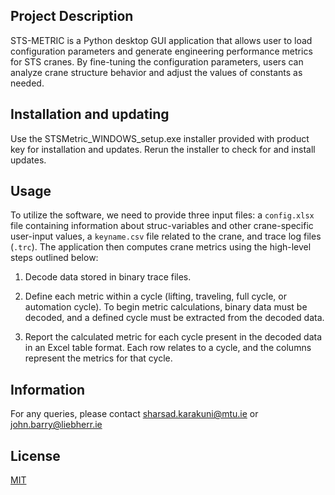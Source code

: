 ﻿## Project Description
STS-METRIC is a Python desktop GUI application that allows user to load configuration parameters and generate engineering performance metrics for STS cranes. By fine-tuning the configuration parameters, users can analyze crane structure behavior and adjust the values of constants as needed. 
## Installation and updating
Use the STSMetric_WINDOWS_setup.exe installer provided with product key for installation and updates. Rerun the installer to check for and install updates.
## Usage
To utilize the software, we need to provide three input files: a `config.xlsx` file containing information about struc-variables and other crane-specific user-input values, a `keyname.csv` file related to the crane, and trace log files (`.trc`). The application then computes crane metrics using the high-level steps outlined below:

1.  Decode data stored in binary trace files.

2.  Define each metric within a cycle (lifting, traveling, full cycle, or automation cycle). To begin metric calculations, binary data must be decoded, and a defined cycle must be extracted from the decoded data.
3.  Report the calculated metric for each cycle present in the decoded data in an Excel table format. Each row relates to a cycle, and the columns represent the metrics for that cycle.
## Information
For any queries, please contact sharsad.karakuni@mtu.ie or john.barry@liebherr.ie
## License
[MIT](https://choosealicense.com/licenses/mit/)
